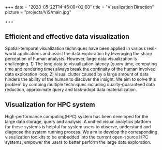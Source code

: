+++
date = "2020-05-22T14:45:00+02:00"
title = "Visualization Direction"
picture = "projects/VIS/main.jpg"

+++

## Efficient and effective data visualization

Spatial-temporal visualization techniques have been applied in various real-world applications and assist the data exploration by leveraging the sharp perception of human analysts. However, large data visualization is challenging. 1) The long data to visualization latency (query time, computing time and rendering time) always break the continuity of the human involved data exploration loop; 2) visual clutter caused by a large amount of data hinders the ability of the human to discover the insight. We aim to solve this problem by combing multiple techniques including quality-guaranteed data reduction, approximate query and task-adopt data materialization.

## Visualization for HPC system
High-performance computing(HPC) system has been developed for the large data storage, query and analysis. A unified visual analytics platform for these systems is helpful for system users to observe, understand and diagnose the system running process.  We aim to develop the corresponding visualization toolkits to be embedded into the current open-source HPC systems, empower the users to better perform the large data exploration.
